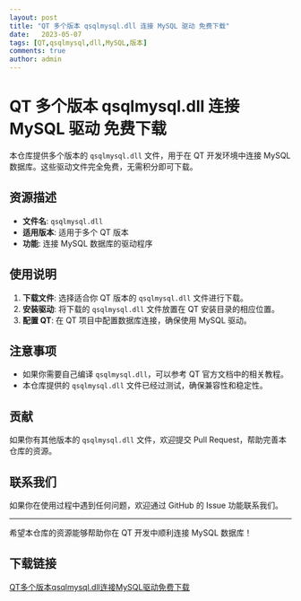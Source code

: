 ```yaml
---
layout: post
title: "QT 多个版本 qsqlmysql.dll 连接 MySQL 驱动 免费下载"
date:   2023-05-07
tags: [QT,qsqlmysql,dll,MySQL,版本]
comments: true
author: admin
---
```

# QT 多个版本 qsqlmysql.dll 连接 MySQL 驱动 免费下载

本仓库提供多个版本的 `qsqlmysql.dll` 文件，用于在 QT 开发环境中连接 MySQL 数据库。这些驱动文件完全免费，无需积分即可下载。

## 资源描述

- **文件名**: `qsqlmysql.dll`
- **适用版本**: 适用于多个 QT 版本
- **功能**: 连接 MySQL 数据库的驱动程序

## 使用说明

1. **下载文件**: 选择适合你 QT 版本的 `qsqlmysql.dll` 文件进行下载。
2. **安装驱动**: 将下载的 `qsqlmysql.dll` 文件放置在 QT 安装目录的相应位置。
3. **配置 QT**: 在 QT 项目中配置数据库连接，确保使用 MySQL 驱动。

## 注意事项

- 如果你需要自己编译 `qsqlmysql.dll`，可以参考 QT 官方文档中的相关教程。
- 本仓库提供的 `qsqlmysql.dll` 文件已经过测试，确保兼容性和稳定性。

## 贡献

如果你有其他版本的 `qsqlmysql.dll` 文件，欢迎提交 Pull Request，帮助完善本仓库的资源。

## 联系我们

如果你在使用过程中遇到任何问题，欢迎通过 GitHub 的 Issue 功能联系我们。

---

希望本仓库的资源能够帮助你在 QT 开发中顺利连接 MySQL 数据库！

## 下载链接

[QT多个版本qsqlmysql.dll连接MySQL驱动免费下载](https://pan.quark.cn/s/ad7391b6d47f)
